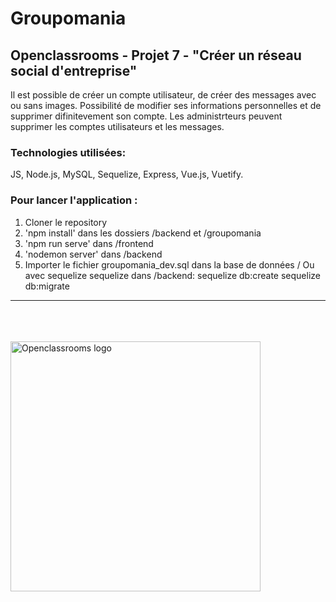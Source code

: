 # Groupomania
## Openclassrooms - Projet 7 - "Créer un réseau social d'entreprise"

Il est possible de créer un compte utilisateur, de créer des messages avec ou sans images. Possibilité de modifier ses informations personnelles et de supprimer difinitevement son compte.
Les administrteurs peuvent supprimer les comptes utilisateurs et les messages.

### Technologies utilisées:

JS, Node.js, MySQL, Sequelize, Express, Vue.js, Vuetify.

### Pour lancer l'application : 

1. Cloner le repository
2. 'npm install' dans les dossiers /backend et /groupomania
2. 'npm run serve' dans /frontend
3. 'nodemon server' dans /backend 
4. Importer le fichier groupomania_dev.sql dans la base de données 
/ Ou avec sequelize sequelize dans /backend: 
sequelize db:create 
sequelize db:migrate

<hr class="line"></br></br></br>

<img src="https://societeamission.com/wp-content/uploads/2020/09/get.png" width="400" alt="Openclassrooms logo">